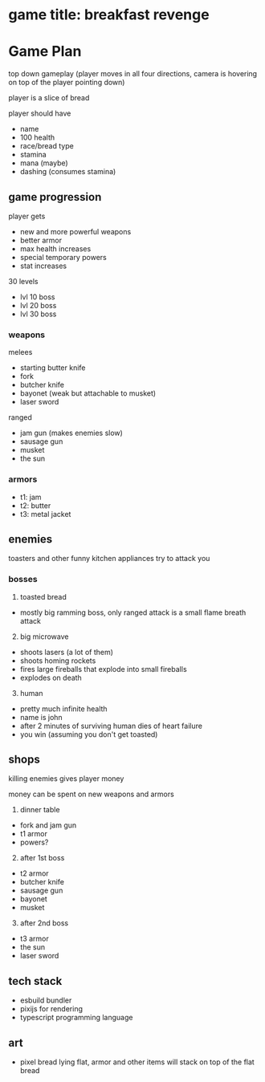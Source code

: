 # game title: breakfast revenge

# Game Plan
top down gameplay (player moves in all four directions, camera is hovering on top of the player pointing down)

player is a slice of bread

player should have
- name
- 100 health
- race/bread type
- stamina
- mana (maybe)
- dashing (consumes stamina)

## game progression

player gets
- new and more powerful weapons
- better armor
- max health increases
- special temporary powers
- stat increases

30 levels
- lvl 10 boss
- lvl 20 boss
- lvl 30 boss

### weapons

melees
- starting butter knife
- fork
- butcher knife
- bayonet (weak but attachable to musket)
- laser sword

ranged
- jam gun (makes enemies slow)
- sausage gun
- musket
- the sun

### armors

- t1: jam
- t2: butter
- t3: metal jacket

## enemies

toasters and other funny kitchen appliances try to attack you

### bosses

1. toasted bread
- mostly big ramming boss, only ranged attack is a small flame breath attack

2. big microwave
- shoots lasers (a lot of them)
- shoots homing rockets
- fires large fireballs that explode into small fireballs
- explodes on death

3. human
- pretty much infinite health
- name is john
- after 2 minutes of surviving human dies of heart failure
- you win (assuming you don't get toasted)

## shops

killing enemies gives player money

money can be spent on new weapons and armors

1. dinner table
- fork and jam gun
- t1 armor
- powers?

2. after 1st boss
- t2 armor
- butcher knife
- sausage gun
- bayonet
- musket

3. after 2nd boss
- t3 armor
- the sun
- laser sword

## tech stack

- esbuild bundler
- pixijs for rendering
- typescript programming language


## art
- pixel bread lying flat, armor and other items will stack on top of the flat bread
